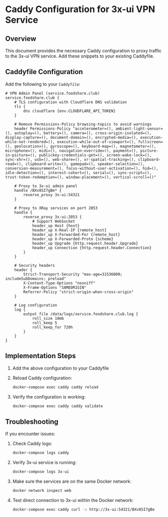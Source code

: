 # Caddy Configuration for 3x-ui VPN Service

## Overview

This document provides the necessary Caddy configuration to proxy traffic to the 3x-ui VPN service. Add these snippets to your existing Caddyfile.

## Caddyfile Configuration

Add the following to your `Caddyfile`:

```caddyfile
# VPN Admin Panel (service.foodshare.club)
service.foodshare.club {
    # TLS configuration with Cloudflare DNS validation
    tls {
        dns cloudflare {env.CLOUDFLARE_API_TOKEN}
    }

    # Remove Permissions-Policy browsing-topics to avoid warnings
    header Permissions-Policy "accelerometer=(), ambient-light-sensor=(), autoplay=(), battery=(), camera=(), cross-origin-isolated=(), display-capture=(), document-domain=(), encrypted-media=(), execution-while-not-rendered=(), execution-while-out-of-viewport=(), fullscreen=(), geolocation=(), gyroscope=(), keyboard-map=(), magnetometer=(), microphone=(), midi=(), navigation-override=(), payment=(), picture-in-picture=(), publickey-credentials-get=(), screen-wake-lock=(), sync-xhr=(), usb=(), web-share=(), xr-spatial-tracking=(), clipboard-read=(), clipboard-write=(), gamepad=(), speaker-selection=(), conversion-measurement=(), focus-without-user-activation=(), hid=(), idle-detection=(), interest-cohort=(), serial=(), sync-script=(), trust-token-redemption=(), window-placement=(), vertical-scroll=()"

    # Proxy to 3x-ui admin panel
    handle /BXv8SI7gBe* {
        reverse_proxy 3x-ui:54321
    }

    # Proxy to XRay services on port 2053
    handle {
        reverse_proxy 3x-ui:2053 {
            # Support WebSocket
            header_up Host {host}
            header_up X-Real-IP {remote_host}
            header_up X-Forwarded-For {remote_host}
            header_up X-Forwarded-Proto {scheme}
            header_up Upgrade {http.request.header.Upgrade}
            header_up Connection {http.request.header.Connection}
        }
    }

    # Security headers
    header {
        Strict-Transport-Security "max-age=31536000; includeSubDomains; preload"
        X-Content-Type-Options "nosniff"
        X-Frame-Options "SAMEORIGIN"
        Referrer-Policy "strict-origin-when-cross-origin"
    }

    # Log configuration
    log {
        output file /data/logs/service.foodshare.club.log {
            roll_size 10mb
            roll_keep 5
            roll_keep_for 720h
        }
    }
}
```

## Implementation Steps

1. Add the above configuration to your Caddyfile
2. Reload Caddy configuration:
   ```bash
   docker-compose exec caddy caddy reload
   ```

3. Verify the configuration is working:
   ```bash
   docker-compose exec caddy caddy validate
   ```

## Troubleshooting

If you encounter issues:

1. Check Caddy logs:
   ```bash
   docker-compose logs caddy
   ```

2. Verify 3x-ui service is running:
   ```bash
   docker-compose logs 3x-ui
   ```

3. Make sure the services are on the same Docker network:
   ```bash
   docker network inspect web
   ```

4. Test direct connection to 3x-ui within the Docker network:
   ```bash
   docker-compose exec caddy curl -v http://3x-ui:54321/BXv8SI7gBe
   ``` 